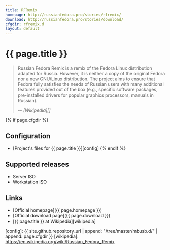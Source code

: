```yaml
---
title: RFRemix
homepage: http://russianfedora.pro/stories/rfremix/
download: http://russianfedora.pro/stories/download/
cfgdir: rfremix.d
layout: default
---
```


# {{ page.title }}

> Russian Fedora Remix is a remix of the Fedora Linux distribution adapted for
> Russia. However, it is neither a copy of the original Fedora nor a new
> GNU/Linux distribution. The project aims to ensure that Fedora fully satisfies
> the needs of Russian users with many additional features provided out of the
> box (e.g., specific software packages, pre-installed drivers for popular
> graphics processors, manuals in Russian).
>
> -- <cite markdown="1">[Wikipedia][]</cite>


{% if page.cfgdir %}
## Configuration

- [Project's files for {{ page.title }}][config]
{% endif %}


## Supported releases

- Server ISO
- Workstation ISO


## Links

- [Official homepage]({{ page.homepage }})
- [Official download page]({{ page.download }})
- [{{ page.title }} at Wikipedia][wikipedia]


[config]: {{ site.github.repository_url | append: "/tree/master/mbusb.d/" | append: page.cfgdir }}
[wikipedia]: https://en.wikipedia.org/wiki/Russian_Fedora_Remix
